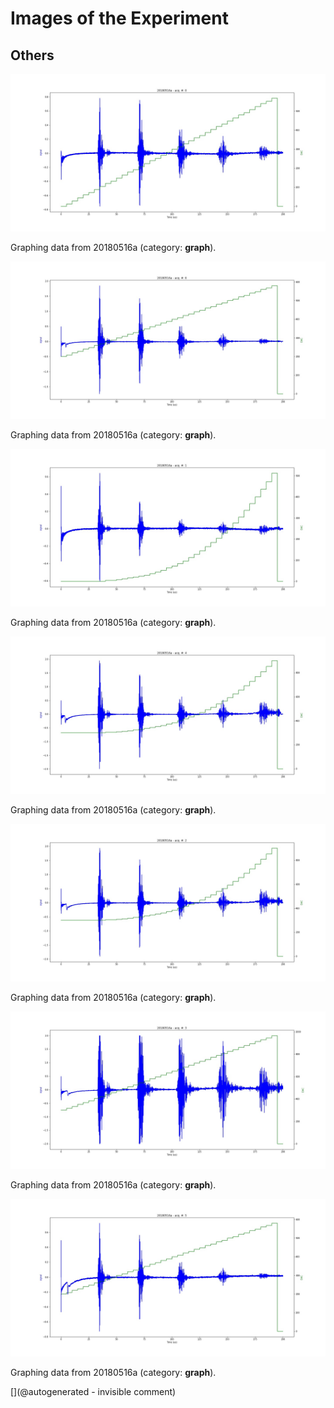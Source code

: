 # Images of the Experiment

## Others

![](/matty/20180516a/images/20180516a-0.jpg)

Graphing data from 20180516a (category: __graph__).

![](/matty/20180516a/images/20180516a-6.jpg)

Graphing data from 20180516a (category: __graph__).

![](/matty/20180516a/images/20180516a-1.jpg)

Graphing data from 20180516a (category: __graph__).

![](/matty/20180516a/images/20180516a-4.jpg)

Graphing data from 20180516a (category: __graph__).

![](/matty/20180516a/images/20180516a-2.jpg)

Graphing data from 20180516a (category: __graph__).

![](/matty/20180516a/images/20180516a-3.jpg)

Graphing data from 20180516a (category: __graph__).

![](/matty/20180516a/images/20180516a-5.jpg)

Graphing data from 20180516a (category: __graph__).



[](@autogenerated - invisible comment)